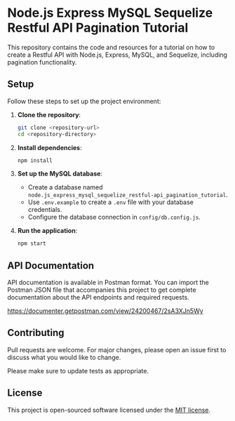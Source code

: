 # Node.js Express MySQL Sequelize Restful API Pagination Tutorial

This repository contains the code and resources for a tutorial on how to create a Restful API with Node.js, Express, MySQL, and Sequelize, including pagination functionality.

## Setup

Follow these steps to set up the project environment:

1. **Clone the repository**:

   ```bash
   git clone <repository-url>
   cd <repository-directory>
   ```

2. **Install dependencies**:

   ```bash
   npm install
   ```

3. **Set up the MySQL database**:

   - Create a database named `node.js_express_mysql_sequelize_restful-api_pagination_tutorial`.
   - Use `.env.example` to create a `.env` file with your database credentials.
   - Configure the database connection in `config/db.config.js`.

4. **Run the application**:

   ```bash
   npm start
   ```

## API Documentation

API documentation is available in Postman format. You can import the Postman JSON file that accompanies this project to get complete documentation about the API endpoints and required requests.

https://documenter.getpostman.com/view/24200467/2sA3XJn5Wy

## Contributing

Pull requests are welcome. For major changes, please open an issue first
to discuss what you would like to change.

Please make sure to update tests as appropriate.

## License

This project is open-sourced software licensed under the [MIT license](https://opensource.org/licenses/MIT).
